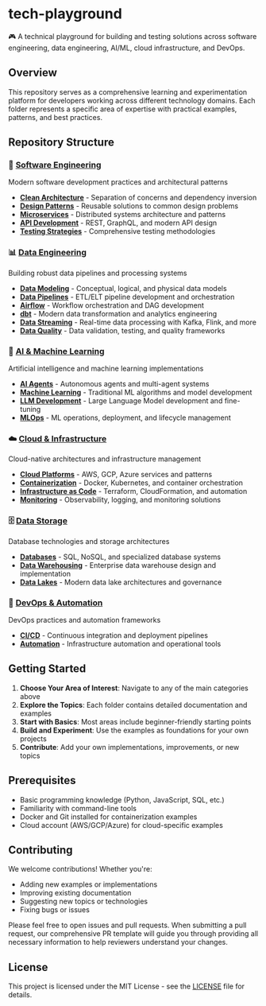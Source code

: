 # tech-playground
🎮 A technical playground for building and testing solutions across software engineering, data engineering, AI/ML, cloud infrastructure, and DevOps.

## Overview

This repository serves as a comprehensive learning and experimentation platform for developers working across different technology domains. Each folder represents a specific area of expertise with practical examples, patterns, and best practices.

## Repository Structure

### 🔧 [Software Engineering](software_engineering/)
Modern software development practices and architectural patterns
- **[Clean Architecture](software_engineering/clean_architecture/)** - Separation of concerns and dependency inversion
- **[Design Patterns](software_engineering/design_patterns/)** - Reusable solutions to common design problems
- **[Microservices](software_engineering/microservices/)** - Distributed systems architecture and patterns
- **[API Development](software_engineering/api_development/)** - REST, GraphQL, and modern API design
- **[Testing Strategies](software_engineering/testing_strategies/)** - Comprehensive testing methodologies

### 📊 [Data Engineering](data_engineering/)
Building robust data pipelines and processing systems
- **[Data Modeling](data_engineering/data_modeling/)** - Conceptual, logical, and physical data models
- **[Data Pipelines](data_engineering/data_pipelines/)** - ETL/ELT pipeline development and orchestration
- **[Airflow](data_engineering/airflow/)** - Workflow orchestration and DAG development
- **[dbt](data_engineering/dbt/)** - Modern data transformation and analytics engineering
- **[Data Streaming](data_engineering/data_streaming/)** - Real-time data processing with Kafka, Flink, and more
- **[Data Quality](data_engineering/data_quality/)** - Data validation, testing, and quality frameworks

### 🤖 [AI & Machine Learning](ai_ml/)
Artificial intelligence and machine learning implementations
- **[AI Agents](ai_ml/ai_agents/)** - Autonomous agents and multi-agent systems
- **[Machine Learning](ai_ml/machine_learning/)** - Traditional ML algorithms and model development
- **[LLM Development](ai_ml/llm_development/)** - Large Language Model development and fine-tuning
- **[MLOps](ai_ml/mlops/)** - ML operations, deployment, and lifecycle management

### ☁️ [Cloud & Infrastructure](cloud_infrastructure/)
Cloud-native architectures and infrastructure management
- **[Cloud Platforms](cloud_infrastructure/cloud_platforms/)** - AWS, GCP, Azure services and patterns
- **[Containerization](cloud_infrastructure/containerization/)** - Docker, Kubernetes, and container orchestration
- **[Infrastructure as Code](cloud_infrastructure/infrastructure_as_code/)** - Terraform, CloudFormation, and automation
- **[Monitoring](cloud_infrastructure/monitoring/)** - Observability, logging, and monitoring solutions

### 🗄️ [Data Storage](data_storage/)
Database technologies and storage architectures
- **[Databases](data_storage/databases/)** - SQL, NoSQL, and specialized database systems
- **[Data Warehousing](data_storage/data_warehousing/)** - Enterprise data warehouse design and implementation
- **[Data Lakes](data_storage/data_lakes/)** - Modern data lake architectures and governance

### 🚀 [DevOps & Automation](devops_automation/)
DevOps practices and automation frameworks
- **[CI/CD](devops_automation/ci_cd/)** - Continuous integration and deployment pipelines
- **[Automation](devops_automation/automation/)** - Infrastructure automation and operational tools

## Getting Started

1. **Choose Your Area of Interest**: Navigate to any of the main categories above
2. **Explore the Topics**: Each folder contains detailed documentation and examples
3. **Start with Basics**: Most areas include beginner-friendly starting points
4. **Build and Experiment**: Use the examples as foundations for your own projects
5. **Contribute**: Add your own implementations, improvements, or new topics

## Prerequisites

- Basic programming knowledge (Python, JavaScript, SQL, etc.)
- Familiarity with command-line tools
- Docker and Git installed for containerization examples
- Cloud account (AWS/GCP/Azure) for cloud-specific examples

## Contributing

We welcome contributions! Whether you're:
- Adding new examples or implementations
- Improving existing documentation
- Suggesting new topics or technologies
- Fixing bugs or issues

Please feel free to open issues and pull requests. When submitting a pull request, our comprehensive PR template will guide you through providing all necessary information to help reviewers understand your changes.

## License

This project is licensed under the MIT License - see the [LICENSE](LICENSE) file for details.
